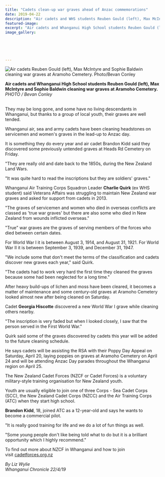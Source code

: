 ```yaml
---
title: "Cadets clean-up war graves ahead of Anzac commemorations"
date: 2019-04-22
description: "Air cadets and WHS students Reuben Gould (left), Max McIntyre & Sophie Baldwin cleaning war graves at Cemetery..."
featured-image: 
excerpt: "Air cadets and Whanganui High School students Reuben Gould (left), Max McIntyre and Sophie Baldwin cleaning war graves at Aramoho Cemetery."
image_gallery:
    
    
    
    
    
---
```


<p><img src="https://www.nzherald.co.nz/resizer/CnUEBJrPfXtsD8Kt2aRO0Bznj-c=/620x349/smart/filters:quality(70)/arc-anglerfish-syd-prod-nzme.s3.amazonaws.com/public/UNKO4NEVTREDRMW4Z4522OXBTA.jpg" alt="Air cadets Reuben Gould (left), Max McIntyre and Sophie Baldwin cleaning war graves at Aramoho Cemetery. Photo/Bevan Conley" /></p>
<p><span><strong>Air cadets and Whanganui High School students Reuben Gould (left), Max McIntyre and Sophie Baldwin cleaning war graves at Aramoho Cemetery.</strong> <br /><em>PHOTO / Bevan Conley</em></span></p>
<p class="element element-paragraph"><br />They may be long gone, and some have no living descendants in Whanganui, but thanks to a group of local youth, their graves are well tended.</p>
<p class="element element-paragraph">Whanganui air, sea and army cadets have been cleaning headstones on servicemen and women's graves in the lead-up to Anzac day.</p>
<p class="element element-paragraph">It is something they do every year and air cadet Brandon Kidd said they discovered some previously untended graves at Heads Rd Cemetery on Friday.</p>
<p class="element element-paragraph">"They are really old and date back to the 1850s, during the New Zealand Land Wars.</p>
<p class="element element-paragraph">"It was quite hard to read the inscriptions but they are soldiers' graves."</p>
<p class="element element-paragraph">Whanganui Air Training Corps Squadron Leader <strong>Charlie Quirk </strong>(ex WHS student)&nbsp;said Veterans Affairs was struggling to maintain New Zealand war graves and asked for support from cadets in 2013.</p>
<p class="element element-paragraph">"The graves of servicemen and women who died in overseas conflicts are classed as 'true war graves' but there are also some who died in New Zealand from wounds inflicted overseas."</p>
<p class="element element-paragraph">"True" war graves are the graves of serving members of the forces who died between certain dates.</p>
<p class="element element-paragraph">For World War I it is between August 3, 1914, and August 31, 1921. For World War II it is between September 3, 1939, and December 31, 1947.</p>
<p class="element element-paragraph">"We include some that don't meet the terms of the classification and cadets discover new graves each year," said Quirk.</p>
<p class="element element-paragraph">"The cadets had to work very hard the first time they cleaned the graves because some had been neglected for a long time."</p>
<p class="element element-paragraph">After heavy build-ups of lichen and moss have been cleared, it becomes a matter of maintenance and some century-old graves at Aramoho Cemetery looked almost new after being cleaned on Saturday.</p>
<p class="element element-paragraph">Cadet <strong>Georgia Hiscotte</strong> discovered a new World War I grave while cleaning others nearby.</p>
<p class="element element-paragraph">"The inscription is very faded but when I looked closely, I saw that the person served in the First World War."</p>
<p class="element element-paragraph">Quirk said some of the graves discovered by cadets this year will be added to the future cleaning schedule.</p>
<p class="element element-paragraph">He says cadets will be assisting the RSA with their Poppy Day Appeal on Saturday, April 20, laying poppies on graves at Aramoho Cemetery on April 24 and will be attending Anzac Day parades throughout the Whanganui region on April 25.</p>
<p class="element element-paragraph">The New Zealand Cadet Forces (NZCF or Cadet Forces) is a voluntary military-style training organisation for New Zealand youth.</p>
<p class="element element-paragraph">Youth are usually eligible to join one of three Corps - Sea Cadet Corps (SCC), the New Zealand Cadet Corps (NZCC) and the Air Training Corps (ATC) when they start high school.</p>
<p class="element element-paragraph"><strong>Brandon Kidd</strong>, 18, joined ATC as a 12-year-old and says he wants to become a commercial pilot.</p>
<p class="element element-paragraph">"It is really good training for life and we do a lot of fun things as well.</p>
<p class="element element-paragraph">"Some young people don't like being told what to do but it is a brilliant opportunity which I highly recommend."</p>
<p class="element element-paragraph">To find out more about NZCF in Whanganui and how to join visit&nbsp;<a href="https://www.cadetforces.org.nz/" target="_blank">cadetforces.org.nz</a></p>
<p class="element element-paragraph"><em>By Liz Wylie</em><br /><em>Whanganui Chronicle 22/4/19</em></p>

